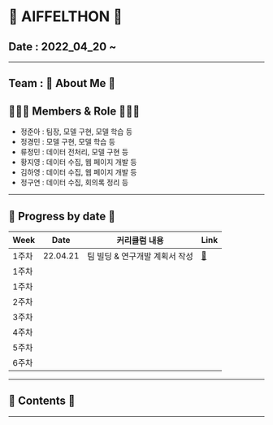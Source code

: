 # 🌟 AIFFELTHON 🌟
## Date : 2022_04_20 ~

----------------------------------------------------------
## Team : 👗 About Me 👗
## 🙋🏻‍♀️ Members & Role 🙋🏻‍♂️
* 정준아 : 팀장, 모델 구현, 모델 학습 등
* 정경민 : 모델 구현, 모델 학습 등 
* 류정민 : 데이터 전처리, 모델 구현 등
* 황지영 : 데이터 수집, 웹 페이지 개발 등
* 김하영 : 데이터 수집, 웹 페이지 개발 등
* 정구연 : 데이터 수집, 회의록 정리 등

----------------------------------------------------------
## 📅 Progress by date 📅 

| Week | Date | 커리큘럼 내용 | Link |
| ------ | ------ | ----------- | ------ |
| 1주차 | 22.04.21 | 팀 빌딩 & 연구개발 계획서 작성 | [🔗](https://modulabs.notion.site/22-04-21-0c5f2984772e4214a99a3564c8522062)    |
| 1주차 |     |  |     |
| 1주차 |     |  |     |
| 2주차 |     |  |     |
| 3주차 |     |  |     |
| 4주차 |     |  |     |
| 5주차 |     |  |     |
| 6주차 |     |  |     |


----------------------------------------------------------
## 📝 Contents 📝




----------------------------------------------------------
